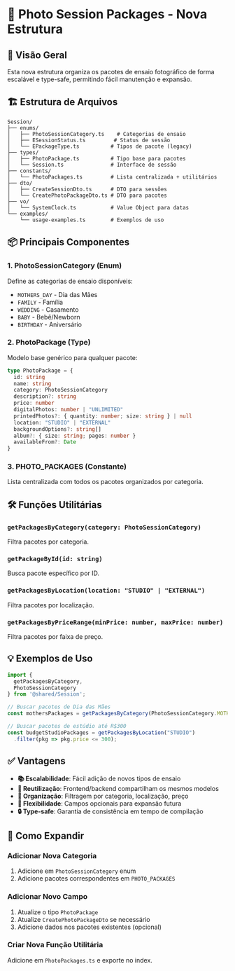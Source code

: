 # 📸 Photo Session Packages - Nova Estrutura

## 🎯 Visão Geral

Esta nova estrutura organiza os pacotes de ensaio fotográfico de forma escalável e type-safe, permitindo fácil manutenção e expansão.

## 🏗️ Estrutura de Arquivos

```
Session/
├── enums/
│   ├── PhotoSessionCategory.ts    # Categorias de ensaio
│   ├── ESessionStatus.ts         # Status de sessão
│   └── EPackageType.ts          # Tipos de pacote (legacy)
├── types/
│   ├── PhotoPackage.ts          # Tipo base para pacotes
│   └── Session.ts               # Interface de sessão
├── constants/
│   └── PhotoPackages.ts         # Lista centralizada + utilitários
├── dto/
│   ├── CreateSessionDto.ts      # DTO para sessões
│   └── CreatePhotoPackageDto.ts # DTO para pacotes
├── vo/
│   └── SystemClock.ts           # Value Object para datas
└── examples/
    └── usage-examples.ts        # Exemplos de uso
```

## 📦 Principais Componentes

### 1. PhotoSessionCategory (Enum)
Define as categorias de ensaio disponíveis:
- `MOTHERS_DAY` - Dia das Mães
- `FAMILY` - Família
- `WEDDING` - Casamento
- `BABY` - Bebê/Newborn
- `BIRTHDAY` - Aniversário

### 2. PhotoPackage (Type)
Modelo base genérico para qualquer pacote:
```ts
type PhotoPackage = {
  id: string
  name: string
  category: PhotoSessionCategory
  description?: string
  price: number
  digitalPhotos: number | "UNLIMITED"
  printedPhotos?: { quantity: number; size: string } | null
  location: "STUDIO" | "EXTERNAL"
  backgroundOptions?: string[]
  album?: { size: string; pages: number }
  availableFrom?: Date
}
```

### 3. PHOTO_PACKAGES (Constante)
Lista centralizada com todos os pacotes organizados por categoria.

## 🛠️ Funções Utilitárias

### `getPackagesByCategory(category: PhotoSessionCategory)`
Filtra pacotes por categoria.

### `getPackageById(id: string)`
Busca pacote específico por ID.

### `getPackagesByLocation(location: "STUDIO" | "EXTERNAL")`
Filtra pacotes por localização.

### `getPackagesByPriceRange(minPrice: number, maxPrice: number)`
Filtra pacotes por faixa de preço.

## 💡 Exemplos de Uso

```ts
import { 
  getPackagesByCategory, 
  PhotoSessionCategory 
} from '@shared/Session';

// Buscar pacotes de Dia das Mães
const mothersPackages = getPackagesByCategory(PhotoSessionCategory.MOTHERS_DAY);

// Buscar pacotes de estúdio até R$300
const budgetStudioPackages = getPackagesByLocation("STUDIO")
  .filter(pkg => pkg.price <= 300);
```

## ✅ Vantagens

- **📚 Escalabilidade**: Fácil adição de novos tipos de ensaio
- **🔁 Reutilização**: Frontend/backend compartilham os mesmos modelos
- **🎯 Organização**: Filtragem por categoria, localização, preço
- **🧩 Flexibilidade**: Campos opcionais para expansão futura
- **🔒 Type-safe**: Garantia de consistência em tempo de compilação

## 🚀 Como Expandir

### Adicionar Nova Categoria
1. Adicione em `PhotoSessionCategory` enum
2. Adicione pacotes correspondentes em `PHOTO_PACKAGES`

### Adicionar Novo Campo
1. Atualize o tipo `PhotoPackage`
2. Atualize `CreatePhotoPackageDto` se necessário
3. Adicione dados nos pacotes existentes (opcional)

### Criar Nova Função Utilitária
Adicione em `PhotoPackages.ts` e exporte no index. 